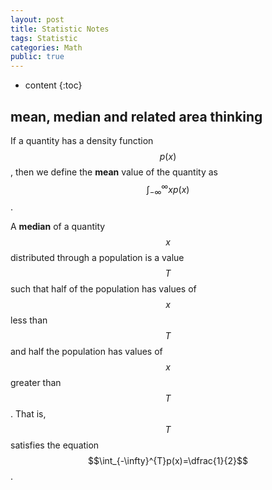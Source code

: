 ```yaml
---
layout: post
title: Statistic Notes
tags: Statistic
categories: Math
public: true
---
```


* content
{:toc}

## mean, median and related area thinking

If a quantity has a density function $$p(x)$$, then we define the **mean** value of the quantity as $$\int_{-\infty}^{\infty}xp(x)$$.

A **median** of a quantity $$x$$ distributed through a population is a value $$T$$ such that half of the population has values of $$x$$ less than $$T$$ and half the population has values of $$x$$ greater than $$T$$. That is, $$T$$ satisfies the equation $$\int_{-\infty}^{T}p(x)=\dfrac{1}{2}$$.